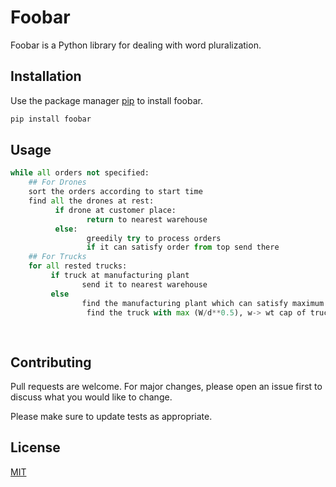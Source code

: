 # Foobar

Foobar is a Python library for dealing with word pluralization.

## Installation

Use the package manager [pip](https://pip.pypa.io/en/stable/) to install foobar.

```bash
pip install foobar
```

## Usage

```python
while all orders not specified:
    ## For Drones
    sort the orders according to start time
    find all the drones at rest:
          if drone at customer place:
                 return to nearest warehouse
          else:
                 greedily try to process orders
                 if it can satisfy order from top send there
    ## For Trucks
    for all rested trucks:
         if truck at manufacturing plant
                send it to nearest warehouse 
         else
                find the manufacturing plant which can satisfy maximum order
                 find the truck with max (W/d**0.5), w-> wt cap of truck, d-> dist 
         
   
```

## Contributing
Pull requests are welcome. For major changes, please open an issue first to discuss what you would like to change.

Please make sure to update tests as appropriate.

## License
[MIT](https://choosealicense.com/licenses/mit/)
